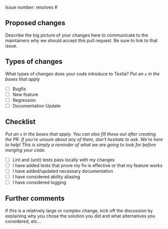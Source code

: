 Issue number: resolves #

## Proposed changes

Describe the big picture of your changes here to communicate to the maintainers why we should accept this pull request. Be sure to link to that issue.

## Types of changes

What types of changes does your code introduce to Testla?
_Put an `x` in the boxes that apply_

- [ ] Bugfix
- [ ] New feature
- [ ] Regression
- [ ] Documentation Update

## Checklist

_Put an `x` in the boxes that apply. You can also fill these out after creating the PR. If you're unsure about any of them, don't hesitate to ask. We're here to help! This is simply a reminder of what we are going to look for before merging your code._

- [ ] Lint and (unit) tests pass locally with my changes
- [ ] I have added tests that prove my fix is effective or that my feature works
- [ ] I have added/updated necessary documentation
- [ ] I have considered ability aliasing
- [ ] I have considered logging

## Further comments

If this is a relatively large or complex change, kick off the discussion by explaining why you chose the solution you did and what alternatives you considered, etc...
